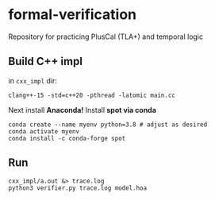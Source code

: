 # formal-verification
Repository for practicing PlusCal (TLA+) and temporal logic

## Build C++ impl
in `cxx_impl` dir:
```
clang++-15 -std=c++20 -pthread -latomic main.cc
```
Next install **Anaconda!**
Install **spot via conda**
```
conda create --name myenv python=3.8 # adjust as desired
conda activate myenv
conda install -c conda-forge spot
```

## Run
```
cxx_impl/a.out &> trace.log
python3 verifier.py trace.log model.hoa
```


